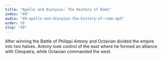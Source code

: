 ```yaml
---
title: "Apollo and Dionysus: The History of Rome"
index: "49"
audio: "49-apollo-and-dionysus-the-history-of-rome.mp3"
order: 58
slug: "49"
---
```


After winning the Battle of Philippi Antony and Octavian divided the empire into two halves. Antony took control of the east where he formed an alliance with Cleopatra, while Octavian commanded the west.


